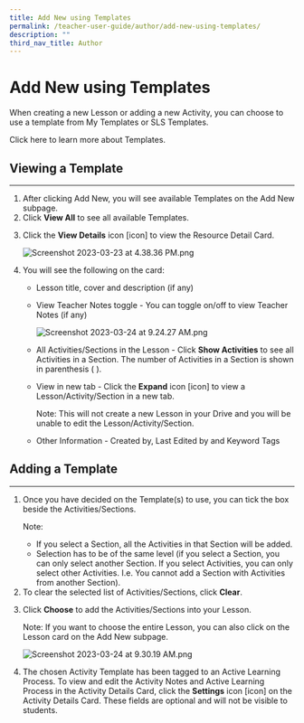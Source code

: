 ```yaml
---
title: Add New using Templates
permalink: /teacher-user-guide/author/add-new-using-templates/
description: ""
third_nav_title: Author
---
```

<h1 id="add-new-using-templates">Add New using Templates</h1>
<p>When creating a new Lesson or adding a new Activity, you can choose to use a template from My Templates or SLS Templates. </p>
<p>Click here to learn more about Templates.</p>
<h2 id="viewing-a-template">Viewing a Template</h2>
<hr>
<ol>
<li>After clicking Add New, you will see available Templates on the Add New subpage. </li>
<li>Click <strong>View All</strong> to see all available Templates.</li>
<li><p>Click the <strong>View Details</strong> icon [icon] to view the Resource Detail Card. </p>
<p> <img alt="Screenshot 2023-03-23 at 4.38.36 PM.png" src="https://s3-us-west-2.amazonaws.com/secure.notion-static.com/42ede84e-bc0b-45c8-9df9-5c18d7ac7e69/Screenshot_2023-03-23_at_4.38.36_PM.png"></p>
</li>
<li><p>You will see the following on the card:</p>
<ul>
<li>Lesson title, cover and description (if any)</li>
<li><p>View Teacher Notes toggle - You can toggle on/off to view Teacher Notes (if any)</p>
<p>  <img alt="Screenshot 2023-03-24 at 9.24.27 AM.png" src="https://s3-us-west-2.amazonaws.com/secure.notion-static.com/31e0f98d-9995-4653-b533-705532cc16dc/Screenshot_2023-03-24_at_9.24.27_AM.png"></p>
</li>
<li><p>All Activities/Sections in the Lesson - Click <strong>Show Activities</strong> to see all Activities in a Section. The number of Activities in a Section is shown in parenthesis ( ).</p>
</li>
<li><p>View in new tab - Click the <strong>Expand</strong> icon [icon] to view a Lesson/Activity/Section in a new tab.</p>
<p>  Note: This will not create a new Lesson in your Drive and you will be unable to edit the Lesson/Activity/Section.</p>
</li>
<li><p>Other Information - Created by, Last Edited by and Keyword Tags</p>
</li>
</ul>
</li>
</ol>
<h2 id="adding-a-template">Adding a Template</h2>
<hr>
<ol>
<li><p>Once you have decided on the Template(s) to use, you can tick the box beside the Activities/Sections.</p>
<p> Note: </p>
<ul>
<li>If you select a Section, all the Activities in that Section will be added.</li>
<li>Selection has to be of the same level (if you select a Section, you can only select another Section. If you select Activities, you can only select other Activities. I.e. You cannot add a Section with Activities from another Section).</li>
</ul>
</li>
<li>To clear the selected list of Activities/Sections, click <strong>Clear</strong>.</li>
<li><p>Click <strong>Choose</strong> to add the Activities/Sections into your Lesson.</p>
<p> Note: If you want to choose the entire Lesson, you can also click on the Lesson card on the Add New subpage.</p>
<p> <img alt="Screenshot 2023-03-24 at 9.30.19 AM.png" src="https://s3-us-west-2.amazonaws.com/secure.notion-static.com/b69f3e6e-06cf-49b3-8509-4ca84794691e/Screenshot_2023-03-24_at_9.30.19_AM.png"></p>
</li>
<li><p>The chosen Activity Template has been tagged to an Active Learning Process. To view and edit the Activity Notes and Active Learning Process in the Activity Details Card, click the <strong>Settings</strong> icon [icon] on the Activity Details Card. These fields are optional and will not be visible to students.</p>
</li>
</ol>
